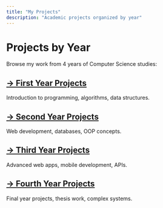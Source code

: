 ```yaml
---
title: "My Projects"
description: "Academic projects organized by year"
---
```


# Projects by Year

Browse my work from 4 years of Computer Science studies:

## [→ First Year Projects](/projects/1st/)
Introduction to programming, algorithms, data structures.

## [→ Second Year Projects](/projects/2nd/)
Web development, databases, OOP concepts.

## [→ Third Year Projects](/projects/3rd/)
Advanced web apps, mobile development, APIs.

## [→ Fourth Year Projects](/projects/4th/)
Final year projects, thesis work, complex systems.
